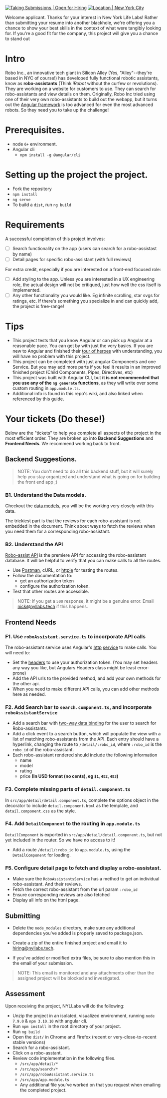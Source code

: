 [![Taking Submissions | Open for Hiring](https://img.shields.io/badge/Taking_Submissions-Open_for_hiring-brightgreen.svg)]()
[![Location | New York City](https://img.shields.io/badge/Location-NYC_Flatiron-blue.svg)]()

Welcome applicant. Thanks for your interest in New York Life Labs! Rather than submitting your resume into another blackhole, we're offering you a chance to show your best skills in the context of what were tangibly looking for. If you're a good fit for the company, this project will give you a chance to stand out

# Intro

Robo Inc., an innovative tech giant in Silicon Alley (Yes, "Alley"--they're based in NYC of course!) has developed fully functional robotic assistants, know as **robo-assistants** (Think _iRobot_ without the curfew or revolutions). They are working on a website for customers to use. They can search for robo-assistants and view details on them. Originally, Robo Inc tried using one of their very own robo-assistants to build out the webapp, but it turns out the [Angular framework](https://www.angular.io) is too advanced for even the most advanced robots. So they need you to take up the challenge!

# Prerequisites.

+ node `6+` environment.
+ Angular cli
  + `npm install -g @angular/cli`

# Setting up the project the project.

+ Fork the repository
+ `npm install`
+ `ng serve`
+ To build a `dist`, run `ng build`

# Requirements

A successful completion of this project involves:

- [ ] Search functionality on the app (users can search for a robo-assistast by name)
- [ ] Detail pages for specific robo-assistant (with full reviews)

For extra credit, especially if you are interested on a front-end focused role:

- [ ] Add styling to the app. Unless you are interested in a UX engineering role, the actual design will not be critiqued, just how well the css itself is implemented.
- [ ] Any other functionality you would like. Eg infinite scrolling, star svgs for ratings, etc. If there's something you specialize in and can quickly add, the project is free-range!

# Tips

+ This project tests that you know Angular or can pick up Angular at a reasonable pace. You can get by with just the very basics. If you are new to Angular and finished their [tour of heroes](https://angular.io/docs/ts/latest/tutorial/) with understanding, you will have no problem with this project.
+ This project can be completed with just angular Components and one Service. But you may add more parts if you feel it results in an improved finished project (Child Components, Pipes, Directives, etc)
+ This project was built with Angular CLI, but **it is not recommended that you use any of the `ng generate` functions**, as they will write over some custom routing in `app.module.ts`.
+ Additional info is found in this repo's wiki, and also linked when referenced by this guide.

# Your tickets (Do these!)

Below are the "tickets" to help you complete all aspects of the project in the most efficient order. They are broken up into **Backend Suggestions** and **Frontend Needs**. We recommend working back to front.

## Backend Suggestions.

> NOTE: You don't need to do all this backend stuff, but it will surely help you stay organized and understand what is going on for building the front end app ;)


### B1. Understand the Data models.

Checkout the [data models](https://github.com/NYLLABS/hiring-robo-project/wiki/Data-Models), you will be the working very closely with this data.

The trickiest part is that the reviews for each robo-assistant is not embedded in the document. Think about ways to fetch the reviews when you need them for a corresponding robo-assistant.


### B2. Understand the API

[Robo-assist API](https://github.com/NYLLABS/hiring-robo-project/wiki/Robo-assist-API) is the premiere API for accessing the robo-assistant database. It will be helpful to verify that you can make calls to all the routes.

+ Use [Postman](https://www.getpostman.com/), cURL, or [httpie](https://httpie.org/) for testing the routes.
+ Follow the documentation to:
    + get an authorization token
    + configure the authorization token.
+ Test that other routes are accessible.

> NOTE: If you get a `500` response, it might be a genuine error. Email nick@nyllabs.tech if this happens.

## Frontend Needs

### F1. Use `roboAssistant.service.ts` to incorporate API calls

The robo-assistant service uses Angular's [http](https://angular.io/docs/ts/latest/tutorial/toh-pt6.html) [service](https://angular.io/docs/ts/latest/api/http/index/Http-class.html) to make calls. You will need to:

+ Set the [headers](https://angular.io/docs/ts/latest/api/http/index/Headers-class.html) to use your authorization token. (You may set headers any way you like, but Angulars Headers class might be least error-prone)
+ Add the API urls to the provided method, and add your own methods for the other api.
+ When you need to make different API calls, you can add other methods here as needed.

### F2. Add Search bar to `search.component.ts`, and incorporate `roboAssistantService`

+ Add a search bar with [two-way data binding](https://angular.io/docs/ts/latest/guide/architecture.html#!#sts=Data%20binding) for the user to search for Robo-assistants.
+ Add a click event to a search button, which will populate the view with a list of matching robo-assistants from the API. Each entry should have a hyperlink, changing the route to `/detail/:robo_id`, where `:robo_id` is the `robo_id` of the robo-assistant.
+ Each robo-assistant rendered should include the following information
    + name
    + model
    + rating
    + price **(In USD format (no cents), eg `$1,482,483`)**

### F3. Complete missing parts of `detail.component.ts`
In `src/app/detail/detail.component.ts`, complete the options object in the decorator to include `detail.component.html` as the template, and `detail.component.css` as the style.

### F4. Add `DetailComponent` to the routing in `app.module.ts`

`DetailComponent` is exported in `src/app/detail/detail.component.ts`, but not yet included in the router. So we have no access to it!

+ Add a route `/detail/:robo_id` to `app.module.ts`, using the `DetailComponent` for loading.

### F5. Configure detail page to fetch and display a robo-assistast.

+ Make sure the `RoboAssistantsService` has a method to get an individual robo-assistant. And their reviews.
+ Fetch the correct robo-assistant from the url param `:robo_id`
+ Ensure corresponding reviews are also fetched
+ Display all info on the html page.



## Submitting

+ Delete the `node_modules` directory, make sure any additional dependencies you've added is properly saved to package.json.

+ Create a zip of the entire finished project and email it to hiring@nyllabs.tech.

+ If you've added or modified extra files, be sure to also mention this in the email of your submission.

> NOTE: This email is monitored and any attachments other than the assigned project will be blocked and investigated.

## Assessment

Upon receiving the project, NYLLabs will do the following:

+ Unzip the project in an isolated, visualized environment, running `node 7.9.0` & `npm 3.10.10` with angular cli.
+ Run `npm install` in the root directory of your project.
+ Run `ng build`
+ Open the `dist/` in Chrome and Firefox (recent or very-close-to-recent stable versions)
+ Search for a robo-assistant.
+ Click on a robo-asstant.
+ Review code implementation in the following files.
    + `/src/app/detail/*`
    + `/src/app/search/*`
    + `/src/app/roboAssistant.service.ts`
    + `/src/app/app.module.ts`
    + Any additional file you've worked on that you request when emailing the completed project.
